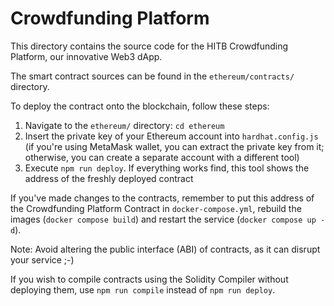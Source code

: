 # Crowdfunding Platform

This directory contains the source code for the HITB Crowdfunding Platform, our innovative Web3 dApp.

The smart contract sources can be found in the `ethereum/contracts/` directory.

To deploy the contract onto the blockchain, follow these steps:

1. Navigate to the `ethereum/` directory: `cd ethereum`
2. Insert the private key of your Ethereum account into `hardhat.config.js` (if you're using MetaMask wallet, you can extract the private key from it; otherwise, you can create a separate account with a different tool)
3. Execute `npm run deploy`. If everything works find, this tool shows the address of the freshly deployed contract

If you've made changes to the contracts, remember to put this address of the Crowdfunding Platform Contract in `docker-compose.yml`, rebuild the images (`docker compose build`) and restart the service (`docker compose up -d`).

Note: Avoid altering the public interface (ABI) of contracts, as it can disrupt your service ;-)

If you wish to compile contracts using the Solidity Compiler without deploying them, use `npm run compile` instead of `npm run deploy`.
